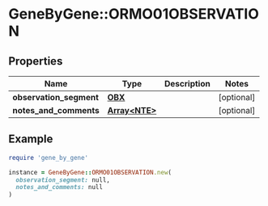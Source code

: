 # GeneByGene::ORMO01OBSERVATION

## Properties

| Name | Type | Description | Notes |
| ---- | ---- | ----------- | ----- |
| **observation_segment** | [**OBX**](OBX.md) |  | [optional] |
| **notes_and_comments** | [**Array&lt;NTE&gt;**](NTE.md) |  | [optional] |

## Example

```ruby
require 'gene_by_gene'

instance = GeneByGene::ORMO01OBSERVATION.new(
  observation_segment: null,
  notes_and_comments: null
)
```

